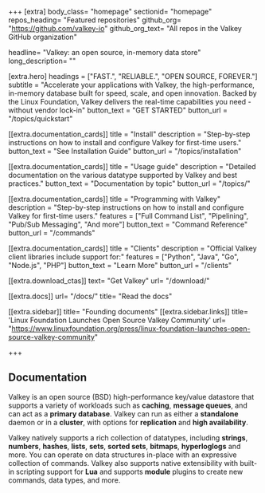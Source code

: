 +++
[extra]
body_class=  "homepage"
sectionid= "homepage"
repos_heading= "Featured repositories"
github_org= "https://github.com/valkey-io"
github_org_text= "All repos in the Valkey GitHub organization"

headline= "Valkey: an open source, in-memory data store"
long_description= ""

[extra.hero]
headings = ["FAST.", "RELIABLE.", "OPEN SOURCE, FOREVER."]
subtitle = "Accelerate your applications with Valkey, the high-performance, in-memory database built for speed, scale, and open innovation. Backed by the Linux Foundation, Valkey delivers the real-time capabilities you need - without vendor lock-in"
button_text = "GET STARTED"
button_url = "/topics/quickstart"

[[extra.documentation_cards]]
title = "Install"
description = "Step-by-step instructions on how to install and configure Valkey for first-time users."
button_text = "See Installation Guide"
button_url = "/topics/installation"

[[extra.documentation_cards]]
title = "Usage guide"
description = "Detailed documentation on the various datatype supported by Valkey and best practices."
button_text = "Documentation by topic"
button_url = "/topics/"

[[extra.documentation_cards]]
title = "Programming with Valkey"
description = "Step-by-step instructions on how to install and configure Valkey for first-time users."
features = ["Full Command List", "Pipelining", "Pub/Sub Messaging", "And more"]
button_text = "Command Reference"
button_url = "/commands"

[[extra.documentation_cards]]
title = "Clients"
description = "Official Valkey client libraries include support for:"
features = ["Python", "Java", "Go", "Node.js", "PHP"]
button_text = "Learn More"
button_url = "/clients"

[[extra.download_ctas]]
text= "Get Valkey"
url=  "/download/"

[[extra.docs]]
url= "/docs/"
title= "Read the docs"

[[extra.sidebar]]
title= "Founding documents"
[[extra.sidebar.links]]
title= 'Linux Foundation Launches Open Source Valkey Community'
url= "https://www.linuxfoundation.org/press/linux-foundation-launches-open-source-valkey-community"

+++

## Documentation

Valkey is an open source (BSD) high-performance key/value datastore that supports a variety of workloads such as **caching**, **message queues**, and can act as a **primary database**.
Valkey can run as either a **standalone** daemon or in a **cluster**, with options for **replication** and **high availability**.

Valkey natively supports a rich collection of datatypes, including **strings**, **numbers**, **hashes**, **lists**, **sets**, **sorted sets**, **bitmaps**, **hyperloglogs** and more.
You can operate on data structures in-place with an expressive collection of commands.
Valkey also supports native extensibility with built-in scripting support for **Lua** and supports **module** plugins to create new commands, data types, and more.
